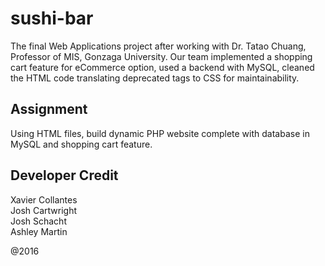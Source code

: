 # sushi-bar
The final Web Applications project after working with Dr. Tatao Chuang, Professor of MIS, Gonzaga University.  Our team implemented a shopping cart feature for eCommerce option, used a backend with MySQL, cleaned the HTML code translating deprecated tags to CSS for maintainability.  

## Assignment
Using HTML files, build dynamic PHP website complete with database in MySQL and shopping cart feature.  

## Developer Credit
Xavier Collantes  <br/> 
Josh Cartwright  <br/>
Josh Schacht   <br/>
Ashley Martin   <br/>







@2016
